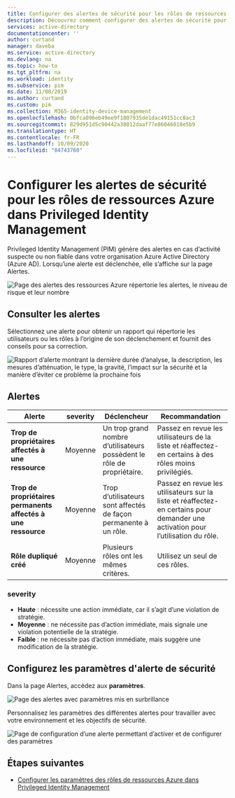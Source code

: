 ```yaml
---
title: Configurer des alertes de sécurité pour les rôles de ressources Azure dans Privileged Identity Management - Azure Active Directory | Microsoft Docs
description: Découvrez comment configurer des alertes de sécurité pour les rôles de ressources Azure dans Azure AD Privileged Identity Management (PIM).
services: active-directory
documentationcenter: ''
author: curtand
manager: daveba
ms.service: active-directory
ms.devlang: na
ms.topic: how-to
ms.tgt_pltfrm: na
ms.workload: identity
ms.subservice: pim
ms.date: 11/08/2019
ms.author: curtand
ms.custom: pim
ms.collection: M365-identity-device-management
ms.openlocfilehash: 0bfca096eb49ee9f1807935de1dac49151cc8ac3
ms.sourcegitcommit: 829d951d5c90442a38012daaf77e86046018e5b9
ms.translationtype: HT
ms.contentlocale: fr-FR
ms.lasthandoff: 10/09/2020
ms.locfileid: "84743760"
---
```

# <a name="configure-security-alerts-for-azure-resource-roles-in-privileged-identity-management"></a>Configurer les alertes de sécurité pour les rôles de ressources Azure dans Privileged Identity Management

Privileged Identity Management (PIM) génère des alertes en cas d’activité suspecte ou non fiable dans votre organisation Azure Active Directory (Azure AD). Lorsqu’une alerte est déclenchée, elle s’affiche sur la page Alertes.

![Page des alertes des ressources Azure répertorie les alertes, le niveau de risque et leur nombre](media/pim-resource-roles-configure-alerts/rbac-alerts-page.png)

## <a name="review-alerts"></a>Consulter les alertes

Sélectionnez une alerte pour obtenir un rapport qui répertorie les utilisateurs ou les rôles à l’origine de son déclenchement et fournit des conseils pour sa correction.

![Rapport d’alerte montrant la dernière durée d’analyse, la description, les mesures d’atténuation, le type, la gravité, l’impact sur la sécurité et la manière d’éviter ce problème la prochaine fois](media/pim-resource-roles-configure-alerts/rbac-alert-info.png)

## <a name="alerts"></a>Alertes

| Alerte | severity | Déclencheur | Recommandation |
| --- | --- | --- | --- |
| **Trop de propriétaires affectés à une ressource** |Moyenne |Un trop grand nombre d’utilisateurs possèdent le rôle de propriétaire. |Passez en revue les utilisateurs de la liste et réaffectez-en certains à des rôles moins privilégiés. |
| **Trop de propriétaires permanents affectés à une ressource** |Moyenne |Trop d’utilisateurs sont affectés de façon permanente à un rôle. |Passez en revue les utilisateurs sur la liste et réaffectez-en certains pour demander une activation pour l’utilisation du rôle. |
| **Rôle dupliqué créé** |Moyenne |Plusieurs rôles ont les mêmes critères. |Utilisez un seul de ces rôles. |

### <a name="severity"></a>severity

- **Haute** : nécessite une action immédiate, car il s’agit d’une violation de stratégie. 
- **Moyenne** : ne nécessite pas d’action immédiate, mais signale une violation potentielle de la stratégie.
- **Faible** : ne nécessite pas d’action immédiate, mais suggère une modification de la stratégie.

## <a name="configure-security-alert-settings"></a>Configurez les paramètres d'alerte de sécurité

Dans la page Alertes, accédez aux **paramètres**.

![Page des alertes avec paramètres mis en surbrillance](media/pim-resource-roles-configure-alerts/rbac-navigate-settings.png)

Personnalisez les paramètres des différentes alertes pour travailler avec votre environnement et les objectifs de sécurité.

![Page de configuration d’une alerte permettant d’activer et de configurer des paramètres](media/pim-resource-roles-configure-alerts/rbac-alert-settings.png)

## <a name="next-steps"></a>Étapes suivantes

- [Configurer les paramètres des rôles de ressources Azure dans Privileged Identity Management](pim-resource-roles-configure-role-settings.md)
